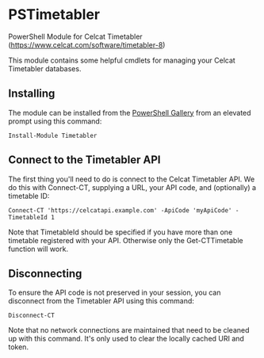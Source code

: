 # PSTimetabler
PowerShell Module for Celcat Timetabler (https://www.celcat.com/software/timetabler-8)

This module contains some helpful cmdlets for managing your Celcat Timetabler databases.

## Installing

The module can be installed from the [PowerShell Gallery](https://www.powershellgallery.com/packages/Timetabler/) from an elevated prompt using this command:

    Install-Module Timetabler

## Connect to the Timetabler API

The first thing you'll need to do is connect to the Celcat Timetabler API. We do this with Connect-CT, supplying a URL, your API code, and (optionally) a timetable ID:

    Connect-CT 'https://celcatapi.example.com' -ApiCode 'myApiCode' -TimetableId 1

Note that TimetableId should be specified if you have more than one timetable registered with your API. Otherwise only the Get-CTTimetable function will work.

## Disconnecting

To ensure the API code is not preserved in your session, you can disconnect from the Timetabler API using this command:

    Disconnect-CT

Note that no network connections are maintained that need to be cleaned up with this command. It's only used to clear the locally cached URI and token.